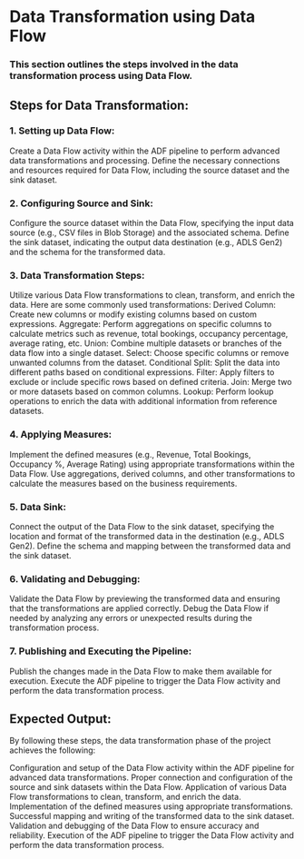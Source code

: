 # Data Transformation using Data Flow

### This section outlines the steps involved in the data transformation process using Data Flow.

## Steps for Data Transformation:

### 1. Setting up Data Flow:

Create a Data Flow activity within the ADF pipeline to perform advanced data transformations and processing.
Define the necessary connections and resources required for Data Flow, including the source dataset and the sink dataset.
### 2. Configuring Source and Sink:

Configure the source dataset within the Data Flow, specifying the input data source (e.g., CSV files in Blob Storage) and the associated schema.
Define the sink dataset, indicating the output data destination (e.g., ADLS Gen2) and the schema for the transformed data.
### 3. Data Transformation Steps:

Utilize various Data Flow transformations to clean, transform, and enrich the data. Here are some commonly used transformations:
Derived Column: Create new columns or modify existing columns based on custom expressions.
Aggregate: Perform aggregations on specific columns to calculate metrics such as revenue, total bookings, occupancy percentage, average rating, etc.
Union: Combine multiple datasets or branches of the data flow into a single dataset.
Select: Choose specific columns or remove unwanted columns from the dataset.
Conditional Split: Split the data into different paths based on conditional expressions.
Filter: Apply filters to exclude or include specific rows based on defined criteria.
Join: Merge two or more datasets based on common columns.
Lookup: Perform lookup operations to enrich the data with additional information from reference datasets.
### 4. Applying Measures:

Implement the defined measures (e.g., Revenue, Total Bookings, Occupancy %, Average Rating) using appropriate transformations within the Data Flow.
Use aggregations, derived columns, and other transformations to calculate the measures based on the business requirements.
### 5. Data Sink:

Connect the output of the Data Flow to the sink dataset, specifying the location and format of the transformed data in the destination (e.g., ADLS Gen2).
Define the schema and mapping between the transformed data and the sink dataset.
### 6. Validating and Debugging:

Validate the Data Flow by previewing the transformed data and ensuring that the transformations are applied correctly.
Debug the Data Flow if needed by analyzing any errors or unexpected results during the transformation process.
### 7. Publishing and Executing the Pipeline:

Publish the changes made in the Data Flow to make them available for execution.
Execute the ADF pipeline to trigger the Data Flow activity and perform the data transformation process.
## Expected Output:
By following these steps, the data transformation phase of the project achieves the following:

Configuration and setup of the Data Flow activity within the ADF pipeline for advanced data transformations.
Proper connection and configuration of the source and sink datasets within the Data Flow.
Application of various Data Flow transformations to clean, transform, and enrich the data.
Implementation of the defined measures using appropriate transformations.
Successful mapping and writing of the transformed data to the sink dataset.
Validation and debugging of the Data Flow to ensure accuracy and reliability.
Execution of the ADF pipeline to trigger the Data Flow activity and perform the data transformation process.
